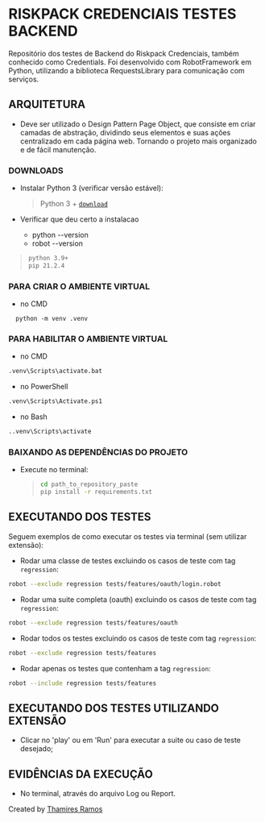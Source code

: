 # RISKPACK CREDENCIAIS TESTES BACKEND

Repositório dos testes de Backend do Riskpack Credenciais, também conhecido como Credentials.
Foi desenvolvido com RobotFramework em Python, utilizando a biblioteca RequestsLibrary para comunicação com serviços.

## ARQUITETURA

- Deve ser utilizado o Design Pattern Page Object, que consiste em criar camadas de abstração, dividindo seus elementos e suas ações centralizado em cada página web. Tornando o projeto mais organizado e de fácil manutenção.

### DOWNLOADS

- Instalar Python 3 (verificar versão estável):

  > Python 3 + [`download`](https://www.python.org/downloads/)

- Verificar que deu certo a instalacao
  - python --version
  - robot --version

> ```bash
> python 3.9+
> pip 21.2.4
> ```


### PARA CRIAR O AMBIENTE VIRTUAL
- no CMD
```
  python -m venv .venv
```

### PARA HABILITAR O AMBIENTE VIRTUAL

- no CMD

```cmd
.venv\Scripts\activate.bat
```

- no PowerShell

```cmd
.venv\Scripts\Activate.ps1
```

- no Bash

```sh
..venv\Scripts\activate
```

### BAIXANDO AS DEPENDÊNCIAS DO PROJETO

- Execute no terminal:
  > ```cmd
  > cd path_to_repository_paste
  > pip install -r requirements.txt
  > ```
  
  
## EXECUTANDO DOS TESTES

Seguem exemplos de como executar os testes via terminal (sem utilizar extensão):

- Rodar uma classe de testes excluindo os casos de teste com tag `regression`:

```sh
robot --exclude regression tests/features/oauth/login.robot
```

- Rodar uma suite completa (oauth) excluindo os casos de teste com tag `regression`:

```sh
robot --exclude regression tests/features/oauth
```

- Rodar todos os testes excluindo os casos de teste com tag `regression`:

```sh
robot --exclude regression tests/features
```

- Rodar apenas os testes que contenham a tag `regression`:

```sh
robot --include regression tests/features
```

## EXECUTANDO DOS TESTES UTILIZANDO EXTENSÃO

- Clicar no 'play' ou em 'Run' para executar a suite ou caso de teste desejado;

## EVIDÊNCIAS DA EXECUÇÃO

- No terminal, através do arquivo Log ou Report.



Created by [Thamires Ramos](https://github.com/ramosth)
